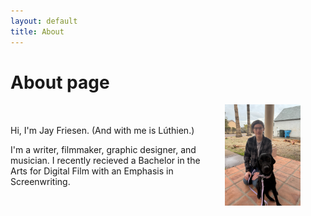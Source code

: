 ```yaml
---
layout: default
title: About
---
```

# About page

<div style="display: flex; align-items: center;">
  <div style="flex: 2; padding-right: 20px;">
    <p>Hi, I'm Jay Friesen. (And with me is Lúthien.)</p>
    <p>I'm a writer, filmmaker, graphic designer, and musician. I recently recieved a Bachelor in the Arts for Digital Film with an Emphasis in Screenwriting.</p>
  </div>
  <div style="flex: 1;">
    <img src="assets/images/contact-img.png" alt="About Me" style="max-width: 75%; height: auto;">
  </div>
</div>